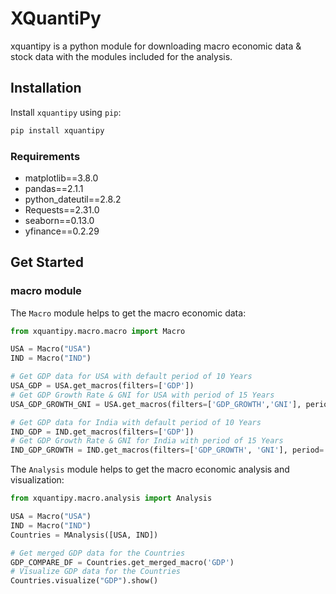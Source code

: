# XQuantiPy

xquantipy is a python module for downloading macro economic data & stock data with the modules included for the analysis.

## Installation

Install `xquantipy` using `pip`:

```bash
pip install xquantipy
```

### Requirements

* matplotlib==3.8.0
* pandas==2.1.1
* python_dateutil==2.8.2
* Requests==2.31.0
* seaborn==0.13.0
* yfinance==0.2.29

## Get Started

### macro module

The `Macro` module helps to get the macro economic data:

```python
from xquantipy.macro.macro import Macro

USA = Macro("USA")
IND = Macro("IND")

# Get GDP data for USA with default period of 10 Years
USA_GDP = USA.get_macros(filters=['GDP'])
# Get GDP Growth Rate & GNI for USA with period of 15 Years
USA_GDP_GROWTH_GNI = USA.get_macros(filters=['GDP_GROWTH','GNI'], period='15Y')

# Get GDP data for India with default period of 10 Years
IND_GDP = IND.get_macros(filters=['GDP'])
# Get GDP Growth Rate & GNI for India with period of 15 Years
IND_GDP_GROWTH = IND.get_macros(filters=['GDP_GROWTH', 'GNI'], period='15Y')
```

The `Analysis` module helps to get the macro economic analysis and visualization:

```python
from xquantipy.macro.analysis import Analysis

USA = Macro("USA")
IND = Macro("IND")
Countries = MAnalysis([USA, IND])

# Get merged GDP data for the Countries
GDP_COMPARE_DF = Countries.get_merged_macro('GDP')
# Visualize GDP data for the Countries
Countries.visualize("GDP").show()
```
